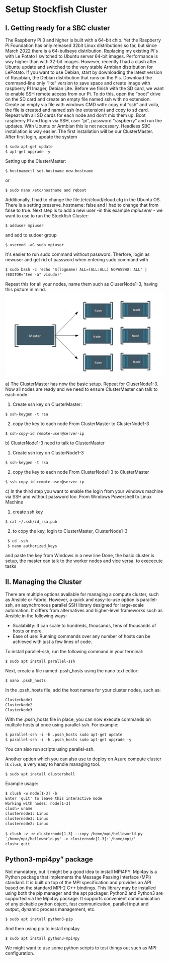 # Setup Stockfish Cluster
<h2>I. Getting ready for a SBC cluster</h2>
The Raspberry Pi 3 and higher is built with a 64-bit chip. Yet the Raspberry Pi Foundation has only released 32bit Linux distributions so far, but since March 2022 there is a 64-bullseye distribution. Replacing my existing Pi's with Le Potato I switched to Ubuntu server 64-bit images. Performance is way higher than with 32-bit images. However, recently I had a clash after Ubuntu update and switched to the very stable Armbian distribution for LePotato.
If you want to use Debian, start by downloading the latest version of Raspbian, the Debian distribution that runs on the Pis. Download the command-line only “lite” version to save space and create Image with raspberry PI Imager, Debian Lite. Before we finish with the SD card, we want to enable SSH remote access from our Pi. To do this, open the “boot” drive on the SD card and create an empty file named ssh with no extension. Create an empty via file with windows CMD with: copy nul “ssh” and voila, the file is created and named ssh (no extension) and copy to sd card.
Repeat with all SD cards for each node and don’t mix them up. Boot raspberry PI and login via SSH, user “pi”, password “raspberry” and run the updates. With Ubuntu or Armbian this is not necessary. Headless SBC installation is way easier.
The first installation will be our ClusterMaster.
After first login, update the system

```console
$ sudo apt-get update
$ apt-get upgrade -y
```
Setting up the ClusterMaster:
```console
$ hostnamectl set-hostname new-hostname
```
or
```console
$ sudo nano /etc/hostname and reboot
```
Additionally, I had to change the file /etc/cloud/cloud.cfg in the Ubuntu OS. There is a setting preserve_hostname: false and I had to change that from false to true.
Next step is to add a new user -in this example *mpiuserer* - we want to use to run the Stockfish Cluster:
```console
$ adduser mpiuser
```
and add to sudoer group
```console
$ usermod -aG sudo mpiuser
```
It's easier to run sudo command without password. Therfore, login as newuser and get rid of password when entering sudo command with

```console
$ sudo bash -c 'echo "$(logname) ALL=(ALL:ALL) NOPASSWD: ALL" | (EDITOR="tee -a" visudo)'
```
Repeat this for all your nodes, name them such as CluserNode1-3, having this picture in mind.
![Architecture](../images/clusterarchitecture.jpeg)

a) The ClusterMaster has now the basic setup. Repeat for CluserNode1-3. Now all nodes are ready and we need to ensure ClusterMaster can talk to each node.
1. Create ssh key on ClusterMaster:
```console
$ ssh-keygen -t rsa
```
2. copy the key to each node
From ClusterMaster to ClusterNode1-3
```console
$ ssh-copy-id remote-user@server-ip
```
b) ClusterNode1-3 need to talk to ClusterMaster
1. Create ssh key on ClusterNode1-3
```console
$ ssh-keygen -t rsa
```
2. copy the key to each node
From ClusterNode1-3 to ClusterMaster
```console
$ ssh-copy-id remote-user@server-ip
```
c) In the third step you want to enable the login from your windows machine via SSH and without password too.
From Windows Powershell to Linux Machine

1. create ssh key
```console
$ cat ~/.ssh/id_rsa.pub
```

2. to copy the key, login to ClusterMaster, ClusterNode1-3
```console
 $ cd .ssh
 $ nano authorized_keys
 ```
and paste the key from Windows in a new line
Done, the basic cluster is setup, the master can talk to the worker nodes and vice versa.
to exececute tasks

<h2>II. Managing the Cluster</h2>
There are multiple options available for managing a compute cluster, such as Ansible or Fabric. However, a quick and easy-to-use option is parallel-ssh, an asynchronous parallel SSH library designed for large-scale automation. 
It differs from alternatives and higher-level frameworks such as Ansible in the following ways:

- Scalability: It can scale to hundreds, thousands, tens of thousands of hosts or more.
- Ease of use: Running commands over any number of hosts can be achieved with just a few lines of code.

To install parallel-ssh, run the following command in your terminal:

```console
$ sudo apt install parallel-ssh
```

Next, create a file named .pssh_hosts using the nano text editor:

```console
$ nano .pssh_hosts
```
In the .pssh_hosts file, add the host names for your cluster nodes, such as:

```
ClusterNode1
ClusterNode2
ClusterNode3
```
With the .pssh_hosts file in place, you can now execute commands on multiple hosts at once using parallel-ssh. For example:

```
$ parallel-ssh -i -h .pssh_hosts sudo apt-get update
$ parallel-ssh -i -h .pssh_hosts sudo apt-get upgrade -y
```
You can also run scripts using parallel-ssh.

Another option which you can also use to deploy on Azure compute cluster is `clush`, a very easy to handle managing tool.
``` console
$ sudo apt install clustershell
```

Example usage:
``` console
$ clush -w node[1-3] -b
Enter 'quit' to leave this interactive mode
Working with nodes: node[1-3]
clush> uname
clusternode1: Linux
clusternode3: Linux
clusternode2: Linux

$ clush -v -w clusternode[1-3] --copy /home/mpi/helloworld.py
`/home/mpi/helloworld.py' -> clusternode[1-3]:`/home/mpi/'
clush> quit
```


<h2>Python3-mpi4py” package</h2>
Not mandatory, but it might be a good idea to install MPI4PY. Mpi4py is a Python package that implements the Message Passing Interface (MPI) standard. It is built on top of the MPI specification and provides an API based on the standard MPI-2 C++ bindings. This library may be installed using both the pip manager and the apt packager. Python2 and Python3 are supported via the Mpi4py package. It supports convenient communication of any pickable python object, fast communication, parallel input and output, dynamic process management, etc.

```console
$ sudo apt install python3-pip
```
And then using pip to install mpi4py
```console
$ sudo apt install python3-mpi4py
```
We might want to use some python scripts to test things out such as MPI configuration.
